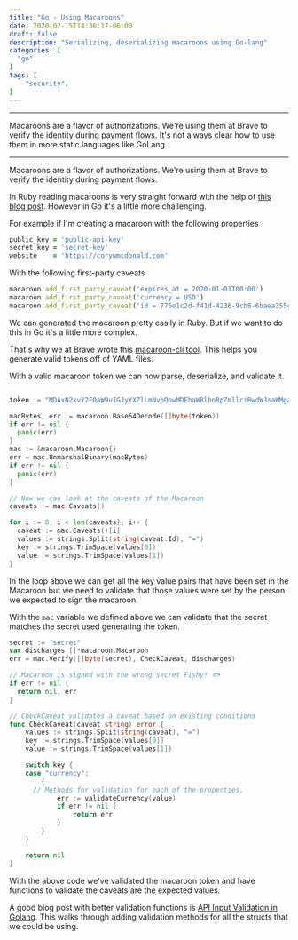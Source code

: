 ```yaml
---
title: "Go - Using Macaroons"
date: 2020-02-15T14:36:17-06:00
draft: false
description: "Serializing, deserializing macaroons using Go-lang"
categories: [
  "go"
]
tags: [
    "security",
]
---
```

 ---

  Macaroons are a flavor of authorizations. We're using them at Brave to verify the identity during payment flows. It's not always clear how to use them in more static languages like GoLang.
 <!--more-->
---

Macaroons are a flavor of authorizations. We're using them at Brave to verify the identity during payment flows.

In Ruby reading macaroons is very straight forward with the help of [this blog post](http://tech.tmh.io/concept/2016/06/07/macaroons-a-new-flavor-for-authorization.html). However in Go it's a little more challenging.

For example if I'm creating a macaroon with the following properties

```ruby
public_key = 'public-api-key'
secret_key = 'secret-key'
website    = 'https://corywmcdonald.com'
```

With the following first-party caveats

```ruby
macaroon.add_first_party_caveat('expires_at = 2020-01-01T00:00')
macaroon.add_first_party_caveat('currency = USD')
macaroon.add_first_party_caveat('id = 775e1c2d-f41d-4236-9cb8-6baea355cfe6')
```

We can generated the macaroon pretty easily in Ruby. But if we want to do this in Go it's a little more complex. 

That's why we at Brave wrote this [macaroon-cli tool](https://github.com/brave-intl/bat-go/tree/master/bin/macaroon-gen). This helps you generate valid tokens off of YAML files.

With a valid macaroon token we can now parse, deserialize, and validate it.

```go

token := "MDAxN2xvY2F0aW9uIGJyYXZlLmNvbQowMDFhaWRlbnRpZmllciBwdWJsaWMga2V5CjAwMzJjaWQgaWQgPSA1Yzg0NmRhMS04M2NkLTRlMTUtOThkZC04ZTE0N2E1NmI2ZmEKMDAxN2NpZCBjdXJyZW5jeSA9IEJBVAowMDE1Y2lkIHByaWNlID0gMC4yNQowMDJlY2lkIGV4cGlyZXNfYXQgPSAyMDIwLTAxLTAyVDIzOjA2OjEwKzAwMDAKMDAyZnNpZ25hdHVyZSDBV0h4Fl3Vh9SSJVnbNZOW5zIrR"

macBytes, err := macaroon.Base64Decode([]byte(token))
if err != nil {
  panic(err)
}
mac := &macaroon.Macaroon{}
err = mac.UnmarshalBinary(macBytes)
if err != nil {
  panic(err)
}

// Now we can look at the caveats of the Macaroon
caveats := mac.Caveats()

for i := 0; i < len(caveats); i++ {
  caveat := mac.Caveats()[i]
  values := strings.Split(string(caveat.Id), "=")
  key := strings.TrimSpace(values[0])
  value := strings.TrimSpace(values[1])
}
```


In the loop above we can get all the key value pairs that have been set in the Macaroon but we need to validate that those values were set by the person we expected to sign the macaroon.

With the `mac` variable we defined above we can validate that the secret matches the secret used generating the token.

```go
secret := "secret"
var discharges []*macaroon.Macaroon
err = mac.Verify([]byte(secret), CheckCaveat, discharges)

// Macaroon is signed with the wrong secret Fishy! 🐟
if err != nil {
  return nil, err
}

// CheckCaveat validates a caveat based on existing conditions
func CheckCaveat(caveat string) error {
	values := strings.Split(string(caveat), "=")
	key := strings.TrimSpace(values[0])
	value := strings.TrimSpace(values[1])

	switch key {
	case "currency":
		{
      // Methods for validation for each of the properties.
			err := validateCurrency(value)
			if err != nil {
				return err
			}
		}
	}

	return nil
}
```

With the above code we've validated the macaroon token and have functions to validate the caveats are the expected values. 

A good blog post with better validation functions is [API Input Validation in Golang](https://husobee.github.io/golang/validation/2016/01/08/input-validation.html). This walks through adding validation methods for all the structs that we could be using.

